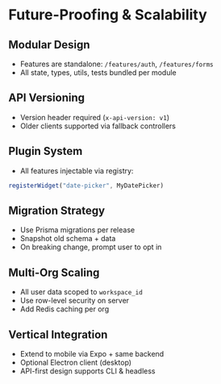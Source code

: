 
# Future-Proofing & Scalability

## Modular Design
- Features are standalone: `/features/auth`, `/features/forms`
- All state, types, utils, tests bundled per module

## API Versioning
- Version header required (`x-api-version: v1`)
- Older clients supported via fallback controllers

## Plugin System
- All features injectable via registry:
```ts
registerWidget("date-picker", MyDatePicker)
```

## Migration Strategy
- Use Prisma migrations per release
- Snapshot old schema + data
- On breaking change, prompt user to opt in

## Multi-Org Scaling
- All user data scoped to `workspace_id`
- Use row-level security on server
- Add Redis caching per org

## Vertical Integration
- Extend to mobile via Expo + same backend
- Optional Electron client (desktop)
- API-first design supports CLI & headless

